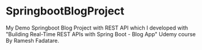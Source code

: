 # SpringbootBlogProject
My Demo Springboot Blog Project with REST API which I developed with "Building Real-Time REST APIs with Spring Boot - Blog App" Udemy course By Ramesh Fadatare.



